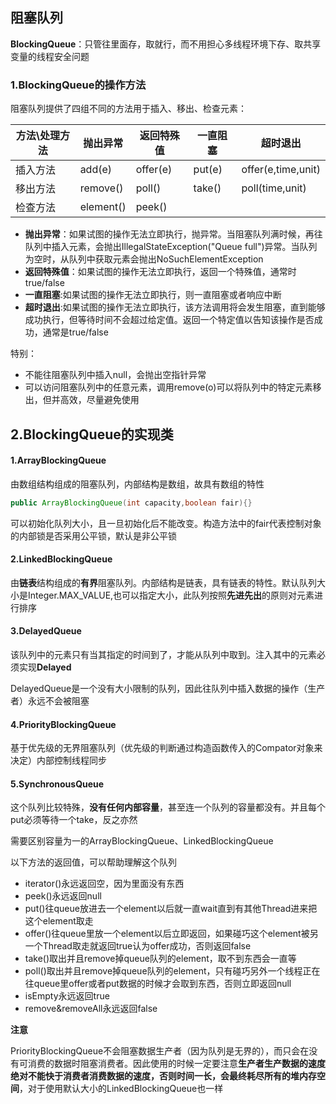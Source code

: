 ## 阻塞队列

**BlockingQueue**：只管往里面存，取就行，而不用担心多线程环境下存、取共享变量的线程安全问题



### 1.BlockingQueue的操作方法

阻塞队列提供了四组不同的方法用于插入、移出、检查元素：

| 方法\处理方法 | 抛出异常  | 返回特殊值 | 一直阻塞 | 超时退出           |
| ------------- | --------- | ---------- | -------- | ------------------ |
| 插入方法      | add(e)    | offer(e)   | put(e)   | offer(e,time,unit) |
| 移出方法      | remove()  | poll()     | take()   | poll(time,unit)    |
| 检查方法      | element() | peek()     |          |                    |

- **抛出异常**：如果试图的操作无法立即执行，抛异常。当阻塞队列满时候，再往队列中插入元素，会抛出IllegalStateException("Queue full")异常。当队列为空时，从队列中获取元素会抛出NoSuchElementException
- **返回特殊值**：如果试图的操作无法立即执行，返回一个特殊值，通常时true/false
- **一直阻塞**:如果试图的操作无法立即执行，则一直阻塞或者响应中断
- **超时退出**:如果试图的操作无法立即执行，该方法调用将会发生阻塞，直到能够成功执行，但等待时间不会超过给定值。返回一个特定值以告知该操作是否成功，通常是true/false



特别：

- 不能往阻塞队列中插入null，会抛出空指针异常
- 可以访问阻塞队列中的任意元素，调用remove(o)可以将队列中的特定元素移出，但并高效，尽量避免使用



## 2.BlockingQueue的实现类

#### 1.ArrayBlockingQueue

由数组结构组成的阻塞队列，内部结构是数组，故具有数组的特性

```java
public ArrayBlockingQueue(int capacity,boolean fair){}
```

可以初始化队列大小，且一旦初始化后不能改变。构造方法中的fair代表控制对象的内部锁是否采用公平锁，默认是非公平锁



#### 2.LinkedBlockingQueue

由**链表**结构组成的**有界**阻塞队列。内部结构是链表，具有链表的特性。默认队列大小是Integer.MAX_VALUE,也可以指定大小，此队列按照**先进先出**的原则对元素进行排序



#### 3.DelayedQueue

该队列中的元素只有当其指定的时间到了，才能从队列中取到。注入其中的元素必须实现**Delayed**

DelayedQueue是一个没有大小限制的队列，因此往队列中插入数据的操作（生产者）永远不会被阻塞



#### 4.PriorityBlockingQueue

基于优先级的无界阻塞队列（优先级的判断通过构造函数传入的Compator对象来决定）内部控制线程同步



#### 5.SynchronousQueue

这个队列比较特殊，**没有任何内部容量**，甚至连一个队列的容量都没有。并且每个put必须等待一个take，反之亦然

需要区别容量为一的ArrayBlockingQueue、LinkedBlockingQueue

以下方法的返回值，可以帮助理解这个队列

- iterator()永远返回空，因为里面没有东西
- peek()永远返回null
- put()往queue放进去一个element以后就一直wait直到有其他Thread进来把这个element取走
- offer()往queue里放一个element以后立即返回，如果碰巧这个element被另一个Thread取走就返回true认为offer成功，否则返回false
- take()取出并且remove掉queue队列的element，取不到东西会一直等
- poll()取出并且remove掉queue队列的element，只有碰巧另外一个线程正在往queue里offer或者put数据的时候才会取到东西，否则立即返回null
- isEmpty永远返回true
- remove&removeAll永远返回false



**注意**

PriorityBlockingQueue不会阻塞数据生产者（因为队列是无界的），而只会在没有可消费的数据时阻塞消费者。因此使用的时候一定要注意**生产者生产数据的速度绝对不能快于消费者消费数据的速度，否则时间一长，会最终耗尽所有的堆内存空间**，对于使用默认大小的LinkedBlockingQueue也一样